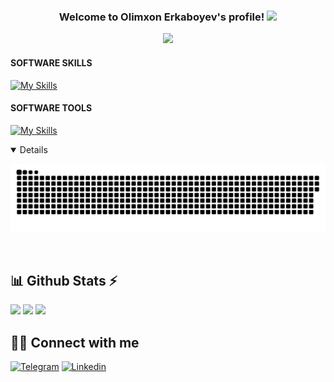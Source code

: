 <h3 align="center">
    Welcome to Olimxon Erkaboyev's profile!
    <img src="https://media.giphy.com/media/hvRJCLFzcasrR4ia7z/giphy.gif" width="28">
</h3>

<p align="center">
    <a>
        <img src="https://readme-typing-svg.herokuapp.com/?lines=Front-end%20Developer">
    </a>
</p>


#### SOFTWARE SKILLS
[![My Skills](https://skillicons.dev/icons?i=html,css,bootstrap,tailwind,sass,js,react,vite,mui,webpack&perline=20)](https://skillicons.dev)

#### SOFTWARE TOOLS
[![My Skills](https://skillicons.dev/icons?i=bash,figma,git,github,gitlab,powershell,stackoverflow,vscode,netlify,vercel)](https://skillicons.dev)

<details open="">
  <p align="center">
   <a href="https://github.com/OlimxonErkaboyev/OlimxonErkaboyev">
       <img alt="Snake animation" src="https://github.com/mikyll/mikyll/blob/output/github-contribution-grid-snake.svg"/></a>
  </p>
    
 <br/>

## 📊 Github Stats ⚡

![](https://github-readme-stats.vercel.app/api?username=OlimxonErkaboyev&show_icons=true&theme=tokyonight&border=61dafb&hide_border=true) ![](https://github-readme-streak-stats.herokuapp.com/?user=OlimxonErkaboyev&theme=tokyonight&hide_border=true)
![](https://github-readme-stats.vercel.app/api/top-langs/?username=OlimxonErkaboyev&theme=tokyonight&hide_border=true&include_all_commits=false&count_private=true&layout=compact)
 
## 🙋‍♂️ Connect with me

<p>
    <a href="https://t.me/Olimxon_Erkaboyev">
        <img alt="Telegram"
             src="https://img.shields.io/badge/Telegram-100000?style=flat&logo=telegram&logoColor=white"></a>
    <a href="https://www.linkedin.com/in/olimxon-erkaboyev-16550923b/">
        <img alt="Linkedin"
             src="https://img.shields.io/badge/LinkedIn-0077B5?style=flat&logo=linkedin&logoColor=white"></a>
</p>

